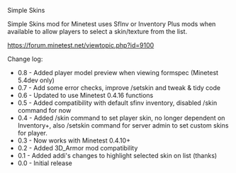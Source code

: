 Simple Skins

Simple Skins mod for Minetest uses SfInv or Inventory Plus mods when available
to allow players to select a skin/texture from the list.

https://forum.minetest.net/viewtopic.php?id=9100

Change log:

- 0.8 - Added player model preview when viewing formspec (Minetest 5.4dev only)
- 0.7 - Add some error checks, improve /setskin and tweak & tidy code
- 0.6 - Updated to use Minetest 0.4.16 functions
- 0.5 - Added compatibility with default sfinv inventory, disabled /skin command for now
- 0.4 - Added /skin command to set player skin, no longer dependent on Inventory+, also /setskin command for server admin to set custom skins for player.
- 0.3 - Now works with Minetest 0.4.10+
- 0.2 - Added 3D_Armor mod compatibility
- 0.1 - Added addi's changes to highlight selected skin on list (thanks)
- 0.0 - Initial release
